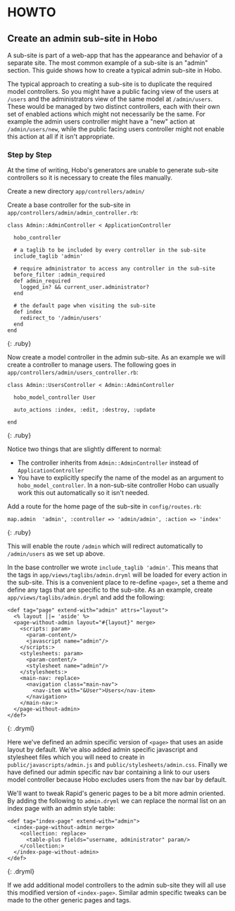 # HOWTO
## Create an admin sub-site in Hobo

A sub-site is part of a web-app that has the appearance and behavior of a separate site. The most
common example of a sub-site is an "admin" section. This guide shows how to create a typical
admin sub-site in Hobo.

The typical approach to creating a sub-site is to duplicate the required model controllers. So you
might have a public facing view of the users at `/users` and the administrators view of the same
model at `/admin/users`. These would be managed by two distinct controllers, each with their own
set of enabled actions which might not necessarily be the same. For example the admin users controller
might have a "new" action at `/admin/users/new`, while the public facing users controller might
not enable this action at all if it isn't appropriate.

### Step by Step

At the time of writing, Hobo's generators are unable to generate sub-site controllers so it is 
necessary to create the files manually.

Create a new directory `app/controllers/admin/`

Create a base controller for the sub-site in `app/controllers/admin/admin_controller.rb`:

    class Admin::AdminController < ApplicationController
  
      hobo_controller

      # a taglib to be included by every controller in the sub-site
      include_taglib 'admin'

      # require administrator to access any controller in the sub-site
      before_filter :admin_required
      def admin_required
        logged_in? && current_user.administrator?
      end

      # the default page when visiting the sub-site
      def index
        redirect_to '/admin/users'
      end
    end
{: .ruby}

Now create a model controller in the admin sub-site. As an example we will create a controller to manage users. The following goes in `app/controllers/admin/users_controller.rb`:

    class Admin::UsersController < Admin::AdminController

      hobo_model_controller User
  
      auto_actions :index, :edit, :destroy, :update
  
    end
{: .ruby}
  
Notice two things that are slightly different to normal:

* The controller inherits from `Admin::AdminController` instead of `ApplicationController`
* You have to explicitly specify the name of the model as an argument to `hobo_model_controller`. In a non-sub-site controller Hobo can usually work this out automatically so it isn't needed.

Add a route for the home page of the sub-site in `config/routes.rb`:

    map.admin  'admin', :controller => 'admin/admin', :action => 'index'
{: .ruby}

This will enable the route `/admin` which will redirect automatically to
`/admin/users` as we set up above.

In the base controller we wrote `include_taglib 'admin'`. This means that the tags
in `app/views/taglibs/admin.dryml` will be loaded for every action in the sub-site.
This is a convenient place to re-define `<page>`, set a theme and define any tags that
are specific to the sub-site. As an example, create `app/views/taglibs/admin.dryml`
and add the following:

    <def tag="page" extend-with="admin" attrs="layout">
      <% layout ||= 'aside' %>
      <page-without-admin layout="#{layout}" merge>
        <scripts: param>
          <param-content/>
          <javascript name="admin"/>
        </scripts:>
        <stylesheets: param>
          <param-content/>
          <stylesheet name="admin"/>
        </stylesheets:>
        <main-nav: replace>
          <navigation class="main-nav">
            <nav-item with="&User">Users</nav-item>
          </navigation>
        </main-nav:>    
      </page-without-admin>
    </def>
{: .dryml}

Here we've defined an admin specific version of `<page>` that uses an aside layout by
default. We've also added admin specific javascript and stylesheet files which you will
need to create in `public/javascripts/admin.js` and `public/stylesheets/admin.css`. Finally
we have defined our admin specific nav bar containing a link to our users model controller
because Hobo excludes users from the nav bar by default.

We'll want to tweak Rapid's generic pages to be a bit more admin oriented. By adding the following
to `admin.dryml` we can replace the normal list on an index page with an admin style table:

    <def tag="index-page" extend-with="admin">
      <index-page-without-admin merge>
        <collection: replace>
          <table-plus fields="username, administrator" param/>
        </collection:>
      </index-page-without-admin>
    </def>
{: .dryml}

If we add additional model controllers to the admin sub-site they will all use this modified
version of `<index-page>`. Similar admin specific tweaks can be made to the other generic pages
and tags.
